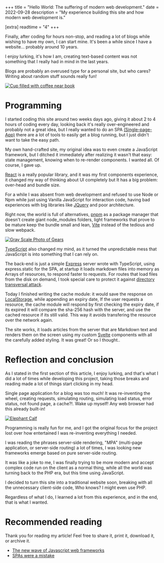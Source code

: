 +++
title = "Hello World: The suffering of modern web development."
date = 2022-09-28
description = "My experience building this site and how modern web development is."

[extra]
readtime = "4"
+++

Finally, after coding for hours non-stop, and reading a lot of blogs while wishing to have my own, I can start mine. It's been a while since I have a website... probably around 10 years.

I enjoy lurking, it's how I am, creating text-based content was not something that I really had in mind in the last years.

Blogs are probably an overused type for a personal site, but who cares? Writing about random stuff sounds really fun!

[![Cup filled with coffee near book](/images/pexels-photo-261579.jpg)](https://www.pexels.com/photo/black-and-white-blog-business-coffee-261579/)

# Programming

I started coding this site around two weeks days ago, giving it about 2 to 4 hours of coding every day, looking back it's really over-engineered and probably not a great idea, but I really wanted to do an SPA [(Single-page-App)](https://en.wikipedia.org/wiki/Single-page_application) there are a lot of tools to easily get a blog running, but I just didn't want to take the easy path.

My own hand-crafted site, my original idea was to even create a JavaScript framework, but I ditched it immediately after realizing it wasn't that easy: state management, knowing when to re-render components. I wanted all. Of course, I gave up.

[React](https://reactjs.org/) is a really popular library, and it was my first components experience, it changed my way of thinking about UI completely but It has a big problem: over-head and bundle size.

For a while I was absent from web development and refused to use Node or Npm while just using Vanilla JavaScript for interaction code, having bad experiences with big libraries like [JQuery](https://jquery.com/) and poor architecture.

Right now, the world is full of alternatives, [pnpm](https://pnpm.io/) as a package manager that doesn't create giant
node_modules folders, light frameworks that prove to be mature keep the bundle small and lean, [Vite](https://vitejs.dev/) instead of the tedious and slow webpack.

[![Gray Scale Photo of Gears](/images/gears-cogs-machine-machinery-159298.jpg)](https://www.pexels.com/photo/gray-scale-photo-of-gears-159298/)

[TypeScript](https://www.typescriptlang.org/) also changed my mind, as it turned the unpredictable mess that JavaScript is into something that I can rely on.

The back-end is just a simple [Express](https://expressjs.com/) server wrote with TypeScript, using express.static for the SPA, at startup it loads markdown files into memory as Arrays of resources, to respond faster to requests. For routes that load files from the disk on demand, I took special care to protect it against [directory transversal attack](https://en.wikipedia.org/wiki/Directory_traversal_attack).

Today I finished writing the cache module: it would save the response on [LocalStorage](https://developer.mozilla.org/en-US/docs/Web/API/Window/localStorage), while appending an expiry date, If the user requests a resource, the cache module will respond by first checking the expiry date, if its expired it will compare the sha-256 hash with the server, and use the cached resource if its still valid. This way it avoids transfering the resource over the network again.

The site works, it loads articles from the server that are Markdown text and renders them on the screen using my custom [Svelte](https://svelte.dev) components with all the carefully added styling. It was great! Or so I thought..

# Reflection and conclusion

As I stated in the first section of this article, I enjoy lurking, and that's what I did a lot of times while developing this project, taking those breaks and reading made a lot of things start clicking in my head.

Single page application for a blog was too much! It was re-inventing the wheel, creating requests, simulating routing, simulating load status, error status, not found page, a cache?!.
Wake up myself! Any web browser had this already built-in!

[![Elephant Calf](/images/pexels-anthony-133394.jpg)](https://www.pexels.com/photo/elephant-calf-133394/)

Programming is really fun for me, and I got the original focus for the project lost over how entertained I was re-inventing everything I needed.

I was reading the phrases server-side rendering, "MPA" (multi-page application, or server-side routing) a lot of times, I was looking new frameworks emerge based on pure server-side routing.

It was like a joke to me, I was finally trying to be more modern and accept complex code run on the client as a normal thing, while all the world was turning back to the PHP era, but this time using JavaScript.

I decided to turn this site into a traditional website soon, breaking with all the unnecessary client-side code, Who knows? I might even use PHP.

Regardless of what I do, I learned a lot from this experience, and in the end, that is what I wanted.

# Recommended reading

Thank you for reading my article! Feel free to share it, print it, download it, or archive it.

-   [The new wave of Javascript web frameworks](https://frontendmastery.com/posts/the-new-wave-of-javascript-web-frameworks/)
-   [SPAs were a mistake](https://gomakethings.com/spas-were-a-mistake/)
